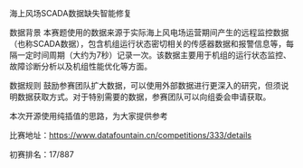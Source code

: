 ﻿海上风场SCADA数据缺失智能修复

数据背景
本赛题使用的数据来源于实际海上风电场运营期间产生的远程监控数据（也称SCADA数据），包含机组运行状态密切相关的传感器数据和报警信息等，每隔一定时间周期（大约为7秒）记录一次。该数据主要用于机组的运行状态监控、故障诊断分析以及机组性能优化等方面。

数据规则
鼓励参赛团队扩大数据，可以使用外部数据进行更深入的研究，但须说明数据获取方式。对于特别需要的数据，参赛团队可以向组委会申请获取。

本次开源使用纯插值的思路，为大家提供参考

比赛地址：https://www.datafountain.cn/competitions/333/details

初赛排名：17/887
